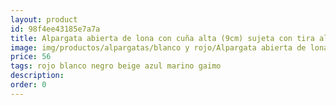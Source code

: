 ```yaml
---
layout: product
id: 98f4ee43185e7a7a
title: Alpargata abierta de lona con cuña alta (9cm) sujeta con tira al talón 
image: img/productos/alpargatas/blanco y rojo/Alpargata abierta de lona con cuña alta (9cm) sujeta con tira al talón =56 =rojo blanco negro beige azul marino gaimo.webp
price: 56 
tags: rojo blanco negro beige azul marino gaimo
description: 
order: 0
---
```

